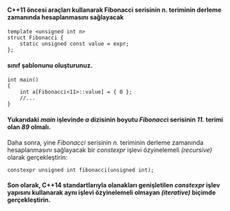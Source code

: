 #### C++11 öncesi araçları kullanarak Fibonacci serisinin n. teriminin derleme zamanında hesaplanmasını sağlayacak

```
template <unsigned int n>
struct Fibonacci {
	static unsigned const value = expr;
};
```

#### sınıf şablonunu oluşturunuz.

```
int main()
{
	int a[Fibonacci<11>::value] = { 0 };
	//...
}
```

#### Yukarıdaki *main* işlevinde *a* dizisinin boyutu *Fibonacc*i serisinin *11.* terimi olan *89* olmalı.
Daha sonra, yine *Fibonacci* serisinin *n.* teriminin derleme zamanında hesaplanmasını sağlayacak bir *constexpr* işlevi özyinelemeli *(recursive)* olarak gerçekleştirin:

```
constexpr unsigned int fibonacci(unsigned int);
```

#### Son olarak, C++14 standartlarıyla olanakları genişletilen *constexpr* işlev yapısını kullanarak aynı işlevi özyinelemeli olmayan *(iterative)* biçimde gerçekleştirin.

